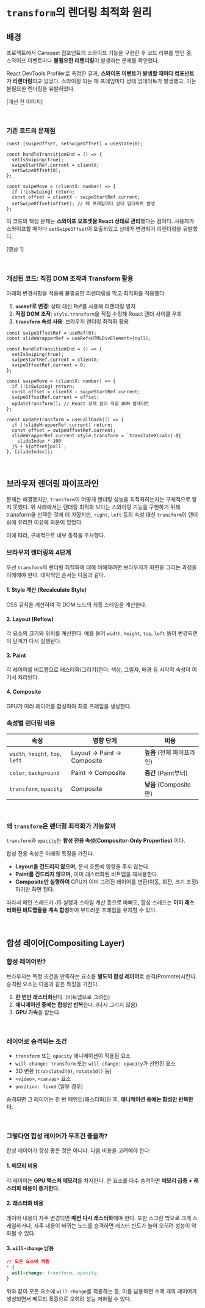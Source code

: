 # `transform`의 렌더링 최적화 원리

## 배경

프로젝트에서 Carousel 컴포넌트의 스와이프 기능을 구현한 후 코드 리뷰를 받던 중, 스와이프 이벤트마다 **불필요한 리렌더링**이 발생하는 문제를 확인했다.

React DevTools Profiler로 측정한 결과, **스와이프 이벤트가 발생할 때마다 컴포넌트가 리렌더링**되고 있었다. 스와이핑 되는 매 프레임마다 상태 업데이트가 발생했고, 이는 불필요한 렌더링을 유발하였다.

[개선 전 이미지]

<br>

### 기존 코드의 문제점

```tsx
const [swipeOffset, setSwipeOffset] = useState(0);

const handleTransitionEnd = () => {
  setIsSwiping(true);
  swipeStartRef.current = clientX;
  setSwipeOffset(0);
};

const swipeMove = (clientX: number) => {
  if (!isSwiping) return;
  const offset = clientX - swipeStartRef.current;
  setSwipeOffset(offset); // 매 프레임마다 상태 업데이트 발생
};
```

이 코드의 핵심 문제는 **스와이프 오프셋을 React 상태로 관리**했다는 점이다. 사용자가 스와이프할 때마다 `setSwipeOffset`이 호출되었고 상태가 변경되어 리렌더링을 유발했다.

[영상 1]

<br>

### 개선된 코드: 직접 DOM 조작과 Transform 활용

아래의 변경사항을 적용해 불필요한 리렌더링을 막고 최적화를 적용했다.

1. **`useRef`로 변경**: 상태 대신 Ref를 사용해 리렌더링 방지
2. **직접 DOM 조작**: `style.transform`을 직접 수정해 React 렌더 사이클 우회
3. **`transform` 속성 사용**: 브라우저 렌더링 최적화 활용

```tsx
const swipeOffsetRef = useRef(0);
const slideWrapperRef = useRef<HTMLDivElement>(null);

const handleTransitionEnd = () => {
  setIsSwiping(true);
  swipeStartRef.current = clientX;
  swipeOffsetRef.current = 0;
};

const swipeMove = (clientX: number) => {
  if (!isSwiping) return;
  const offset = clientX - swipeStartRef.current;
  swipeOffsetRef.current = offset;
  updateTransform(); // React 상태 없이 직접 DOM 업데이트
};

const updateTransform = useCallback(() => {
  if (!slideWrapperRef.current) return;
  const offset = swipeOffsetRef.current;
  slideWrapperRef.current.style.transform = `translateX(calc(-${
    slideIndex * 100
  }% + ${offset}px))`;
}, [slideIndex]);
```

<br>

## 브라우저 렌더링 파이프라인

문제는 해결했지만, `transform`이 어떻게 렌더링 성능을 최적화하는지는 구체적으로 알지 못했다. 위 사례에서는 렌더링 최적화 보다는 스와이핑 기능을 구현하기 위해 transform을 선택한 것에 더 가깝지만, `right`, `left` 등의 속성 대신 `transform`이 렌더링에 유리한 이유에 의문이 있었다.

이에 따라, 구체적으로 내부 동작을 조사했다.

### 브라우저 렌더링의 4단계

우선 `transform`의 렌더링 최적화에 대해 이해하려면 브라우저가 화면을 그리는 과정을 이해해야 한다.
대략적인 순서는 다음과 같다.

#### 1. **Style 계산 (Recalculate Style)**

CSS 규칙을 계산하여 각 DOM 노드의 최종 스타일을 계산한다.

#### 2. **Layout (Reflow)**

각 요소의 크기와 위치를 계산한다. 예를 들어 `width`, `height`, `top`, `left` 등이 변경되면 이 단계가 다시 실행된다.

#### 3. **Paint**

각 레이어를 비트맵으로 래스터화(그리기)한다. 색상, 그림자, 배경 등 시각적 속성이 여기서 처리된다.

#### 4. **Composite**

GPU가 여러 레이어를 합성하여 최종 프레임을 생성한다.

### 속성별 렌더링 비용

| 속성                             | 영향 단계                  | 비용                       |
| -------------------------------- | -------------------------- | -------------------------- |
| `width`, `height`, `top`, `left` | Layout → Paint → Composite | **높음** (전체 파이프라인) |
| `color`, `background`            | Paint → Composite          | **중간** (Paint부터)       |
| `transform`, `opacity`           | Composite                  | **낮음** (Composite만)     |

<br>

### 왜 `transform`은 렌더링 최적화가 가능할까

`transform`과 `opacity`는 **합성 전용 속성(Compositor-Only Properties)** 이다.

합성 전용 속성은 아래의 특징을 가진다.

- **Layout을 건드리지 않으며,** 문서 흐름에 영향을 주지 않는다.
- **Paint를 건드리지 않으며,** 이미 래스터화된 비트맵을 재사용한다.
- **Composite만 실행하여** GPU가 이미 그려진 레이어를 변환(이동, 회전, 크기 조정)하기만 하면 된다.

따라서 메인 스레드가 JS 실행과 스타일 계산 등으로 바빠도, 합성 스레드는 **이미 래스터화된 비트맵들을 계속 합성**하여 부드러운 프레임을 유지할 수 있다.

<br>

## 합성 레이어(Compositing Layer)

### 합성 레이어란?

브라우저는 특정 조건을 만족하는 요소를 **별도의 합성 레이어**로 승격(Promote)시킨다. 승격된 요소는 다음과 같은 특징을 가진다.

1. **한 번만 래스터화**된다. (비트맵으로 그려짐)
2. **애니메이션 중에는 합성만 반복**한다. (다시 그리지 않음)
3. **GPU 가속**을 받는다.

<br>

### 레이어로 승격되는 조건

- `transform` 또는 `opacity` 애니메이션이 적용된 요소
- `will-change: transform` 또는 `will-change: opacity`가 선언된 요소
- 3D 변환 (`translateZ(0)`, `rotate3d()` 등)
- `<video>`, `<canvas>` 요소
- `position: fixed` (일부 경우)

승격되면 그 레이어는 한 번 페인트(래스터화)된 후, **애니메이션 중에는 합성만 반복한다.**

<br>

### 그렇다면 합성 레이어가 무조건 좋을까?

합성 레이어가 항상 좋은 것은 아니다. 다음 비용을 고려해야 한다:

#### 1. **메모리 비용**

각 레이어는 **GPU 텍스처 메모리**를 차지한다. 큰 요소를 다수 승격하면 **메모리 급증 + 래스터화 비용이 증가한다.**

#### 2. **래스터화 비용**

레이어 내용이 자주 변경되면 **매번 다시 래스터화**해야 한다. 또한 스크린 밖으로 크게 스케일하거나, 자주 내용이 바뀌는 노드를 승격하면 래스터 빈도가 늘어 오히려 성능이 악화될 수 있다.

#### 3. **`will-change` 남용**

```css
// 모든 요소에 적용
* {
  will-change: transform, opacity;
}
```

위와 같이 모든 요소에 `will-change`를 적용하는 등, 이를 남용하면 수백 개의 레이어가 생성되면서 메모리 폭증으로 오히려 성능 저하될 수 있다.
